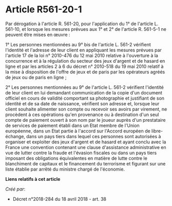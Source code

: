 # Article R561-20-1

Par dérogation à l'article R. 561-20, pour l'application du 1° de l'article L. 561-10, et lorsque les mesures prévues aux 1°
et 2° de l'article R. 561-5-1 ne peuvent être mises en œuvre :

1° Les personnes mentionnées au 9° bis de l'article L. 561-2 vérifient l'identité et l'adresse de leur client en appliquant
les mesures prévues par l'article 17 de la loi n° 2010-476 du 12 mai 2010 relative à l'ouverture à la concurrence et à la
régulation du secteur des jeux d'argent et de hasard en ligne et par les articles 2 à 6 du décret n° 2010-518 du 19 mai 2010
relatif à la mise à disposition de l'offre de jeux et de paris par les opérateurs agréés de jeux ou de paris en ligne ;

2° Les personnes mentionnées au 9° de l'article L. 561-2 vérifient l'identité de leur client en lui demandant communication
de la copie d'un document officiel en cours de validité comportant sa photographie et justifiant de son identité et de sa
date de naissance, vérifient son adresse et, lorsque leur client souhaite alimenter son compte ou recevoir ses avoirs par
virement, ne procèdent à ces opérations qu'en provenance ou à destination d'un seul compte de paiement ouvert à son nom par
le joueur auprès d'un prestataire de services de paiement établi dans un Etat membre de l'Union européenne, dans un Etat
partie à l'accord sur l'Accord européen de libre-échange, dans un pays tiers dans lequel ces personnes sont autorisées à
organiser et exploiter des jeux d'argent et de hasard et ayant conclu avec la France une convention contenant une clause
d'assistance administrative en vue de lutter contre la fraude et l'évasion fiscales ou dans un pays tiers imposant des
obligations équivalentes en matière de lutte contre le blanchiment de capitaux et le financement du terrorisme et figurant
sur une liste établie par arrêté du ministre chargé de l'économie.

**Liens relatifs à cet article**

_Créé par_:

  - Décret n°2018-284 du 18 avril 2018 - art. 38
